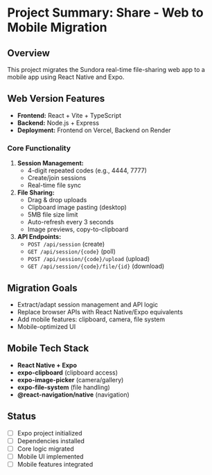# Project Summary: Share - Web to Mobile Migration

## Overview
This project migrates the Sundora real-time file-sharing web app to a mobile app using React Native and Expo.

## Web Version Features
- **Frontend:** React + Vite + TypeScript
- **Backend:** Node.js + Express
- **Deployment:** Frontend on Vercel, Backend on Render

### Core Functionality
1. **Session Management:**
   - 4-digit repeated codes (e.g., 4444, 7777)
   - Create/join sessions
   - Real-time file sync
2. **File Sharing:**
   - Drag & drop uploads
   - Clipboard image pasting (desktop)
   - 5MB file size limit
   - Auto-refresh every 3 seconds
   - Image previews, copy-to-clipboard
3. **API Endpoints:**
   - `POST /api/session` (create)
   - `GET /api/session/{code}` (poll)
   - `POST /api/session/{code}/upload` (upload)
   - `GET /api/session/{code}/file/{id}` (download)

## Migration Goals
- Extract/adapt session management and API logic
- Replace browser APIs with React Native/Expo equivalents
- Add mobile features: clipboard, camera, file system
- Mobile-optimized UI

## Mobile Tech Stack
- **React Native + Expo**
- **expo-clipboard** (clipboard access)
- **expo-image-picker** (camera/gallery)
- **expo-file-system** (file handling)
- **@react-navigation/native** (navigation)

## Status
- [ ] Expo project initialized
- [ ] Dependencies installed
- [ ] Core logic migrated
- [ ] Mobile UI implemented
- [ ] Mobile features integrated 